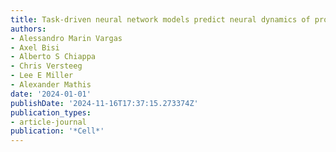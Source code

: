 ```yaml
---
title: Task-driven neural network models predict neural dynamics of proprioception
authors:
- Alessandro Marin Vargas
- Axel Bisi
- Alberto S Chiappa
- Chris Versteeg
- Lee E Miller
- Alexander Mathis
date: '2024-01-01'
publishDate: '2024-11-16T17:37:15.273374Z'
publication_types:
- article-journal
publication: '*Cell*'
---
```

